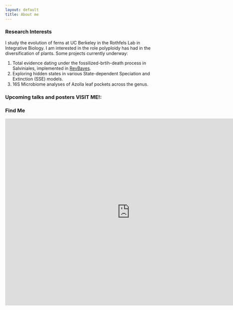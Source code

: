 ```yaml
---
layout: default
title: About me
---
```

### Research Interests

I study the evolution of ferns at UC Berkeley in the Rothfels Lab in Integrative Biology. I am interested in the role polyploidy has had in the diversification of plants.
Some projects currently underway:

1. Total evidence dating under the fossilized-brtih-death process in Salviniales, implemented in [RevBayes](https://revbayes.github.io/).
2. Exploring hidden states in various State-dependent Speciation and Extinction (SSE) models.
3. 16S Microbiome analyses of Azolla leaf pockets across the genus.

### Upcoming talks and posters VISIT ME!:


### Find Me
<iframe src="
https://calendar.google.com/calendar/embed?src=michael_song%40berkeley.edu&ctz=America/Los_Angeles
" style="border: 0" width="800" height="600" frameborder="0" scrolling="no"></iframe>
